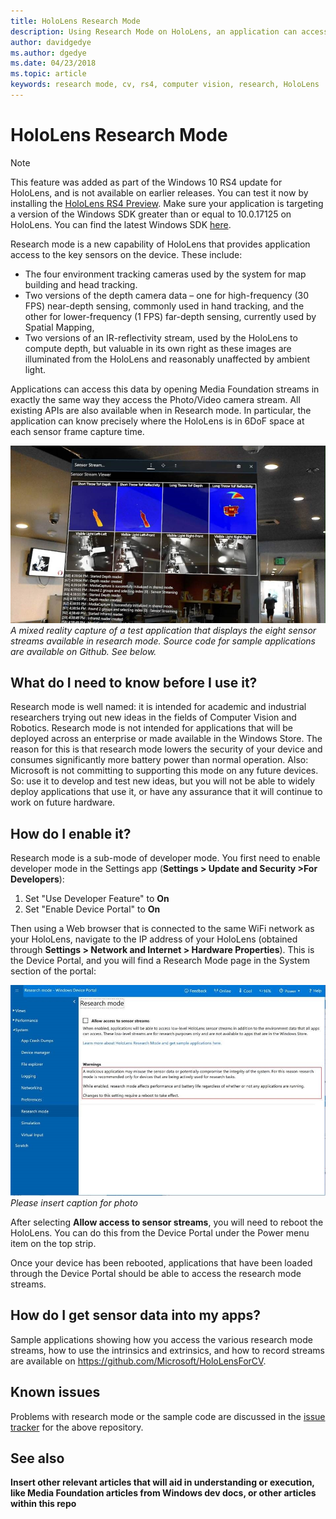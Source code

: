 ```yaml
---
title: HoloLens Research Mode
description: Using Research Mode on HoloLens, an application can access key device sensor streams (depth, environment tracking, and IR-reflectivity).
author: davidgedye
ms.author: dgedye
ms.date: 04/23/2018
ms.topic: article
keywords: research mode, cv, rs4, computer vision, research, HoloLens
---
```


# HoloLens Research Mode

> [!NOTE]
> This feature was added as part of the Windows 10 RS4 update for HoloLens, and is not available on earlier releases. You can test it now by installing the [HoloLens RS4 Preview](hololens-rs4-preview.md). Make sure your application is targeting a version of the Windows SDK greater than or equal to 10.0.17125 on HoloLens. You can find the latest Windows SDK [here](https://developer.microsoft.com/en-US/windows/downloads/windows-10-sdk).

Research mode is a new capability of HoloLens that provides application access to the key sensors on the device. These include:
- The four environment tracking cameras used by the system for map building and head tracking.
- Two versions of the depth camera data – one for high-frequency (30 FPS) near-depth sensing, commonly used in hand tracking, and the other for lower-frequency (1 FPS) far-depth sensing, currently used by Spatial Mapping,
- Two versions of an IR-reflectivity stream, used by the HoloLens to compute depth, but valuable in its own right as these images are illuminated from the HoloLens and reasonably unaffected by ambient light.

Applications can access this data by opening Media Foundation streams in exactly the same way they access the Photo/Video camera stream.
All existing APIs are also available when in Research mode. In particular, the application can know precisely where the HoloLens is in 6DoF space at each sensor frame capture time.

![Research Mode app screenshot](images/sensor-stream-viewer.jpg)<br>
*A mixed reality capture of a test application that displays the eight sensor streams available in research mode. Source code for sample applications are available on Github. See below.*

## What do I need to know before I use it?

Research mode is well named: it is intended for academic and industrial researchers trying out new ideas in the fields of Computer Vision and Robotics.  Research mode is not intended for applications that will be deployed across an enterprise or made available in the Windows Store. The reason for this is that research mode lowers the security of your device and consumes significantly more battery power than normal operation.  Also: Microsoft is not committing to supporting this mode on any future devices. So: use it to develop and test new ideas, but you will not be able to widely deploy applications that use it, or have any assurance that it will continue to work on future hardware.

## How do I enable it?

Research mode is a sub-mode of developer mode. You first need to enable developer mode in the Settings app (**Settings > Update and Security >For Developers**):

1. Set "Use Developer Feature" to **On**
2. Set "Enable Device Portal" to **On**

Then using a Web browser that is connected to the same WiFi network as your HoloLens, navigate to the IP address of your HoloLens (obtained through **Settings > Network and Internet > Hardware Properties**). This is the Device Portal, and you will find a Research Mode page in the System section of the portal:

![Research Mode tab of HoloLens Device Portal](images/ResearchModeDevPortal.jpg)<br>
*Please insert caption for photo*

After selecting **Allow access to sensor streams**, you will need to reboot the HoloLens. You can do this from the Device Portal under the Power menu item on the top strip.

Once your device has been rebooted, applications that have been loaded through the Device Portal should be able to access the research mode streams.

## How do I get sensor data into my apps?

Sample applications showing how you access the various research mode streams, how to use the intrinsics and extrinsics, and how to record streams are available on https://github.com/Microsoft/HoloLensForCV.

## Known issues

Problems with research mode or the sample code are discussed in the [issue tracker](https://github.com/Microsoft/HololensForCV/issues) for the above repository.

## See also

**Insert other relevant articles that will aid in understanding or execution, like Media Foundation articles from Windows dev docs, or other articles within this repo**
